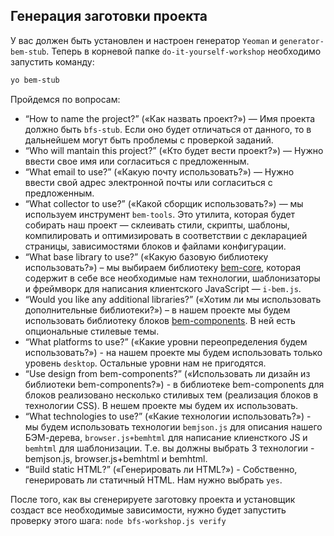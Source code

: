 ## Генерация заготовки проекта

У вас должен быть установлен и настроен генератор `Yeoman` и `generator-bem-stub`.
Теперь в корневой папке `do-it-yourself-workshop` необходимо запустить команду:

```bash
yo bem-stub
```

Пройдемся по вопросам:

* “How to name the project?” («Как назвать проект?») — Имя проекта должно быть `bfs-stub`. Если оно будет отличаться от данного, то в дальнейшем могут быть проблемы с проверкой заданий.
* “Who will mantain this project?” («Кто будет вести проект?») — Нужно ввести свое имя или согласиться с предложенным.
* “What email to use?” («Какую почту использовать?») — Нужно ввести свой адрес электронной почты или согласиться с предложенным.
* “What collector to use?” («Какой сборщик использовать?») — мы используем инструмент `bem-tools`. Это утилита, которая будет собирать наш проект — склеивать стили, скрипты, шаблоны, компилировать и оптимизировать в соответствии с декларацией страницы, зависимостями блоков и файлами конфигурации.
* “What base library to use?” («Какую базовую библиотеку использовать?») – мы выбираем библиотеку [bem-core](http://ru.bem.info/libs/bem-core/), которая содержит в себе все необходимые нам технологии, шаблонизаторы и фреймворк для написания клиентского JavaScript — `i-bem.js`.
* “Would you like any additional libraries?” («Хотим ли мы использовать дополнительные библиотеки?») – в нашем проекте мы будем использовать библиотеку блоков [bem-components](http://ru.bem.info/libs/bem-components/). В ней есть опциональные стилевые темы.
* “What platforms to use?” («Какие уровни переопределения будем использовать?») - на нашем проекте мы будем использовать только уровень `desktop`. Остальные уровни нам не пригодятся.
* “Use design from bem-components?” («Использовать ли дизайн из библиотеки bem-components?») - в библиотеке bem-components для блоков реализовано несколько стиливых тем (реализация блоков в технологии CSS). В нешем проекте мы будем их использовать.
* “What technologies to use?” («Какие технологии использовать?») - мы будем использовать технологии `bemjson.js` для описания нашего БЭМ-дерева, `browser.js+bemhtml` для написание клиенсткого JS и `bemhtml` для шаблонизации. Т.е. вы должны выбрать 3 технологии - bemjson.js, browser.js+bemhtml и bemhtml.
* “Build static HTML?” («Генерировать ли HTML?») - Собственно, генерировать ли статичный HTML. Нам нужно выбрать `yes`.

После того, как вы сгенерируете заготовку проекта и установщик создаст все необходимые зависимости, нужно будет запустить проверку этого шага:
`node bfs-workshop.js verify`
